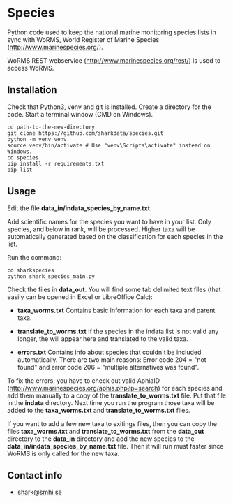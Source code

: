 # Species

Python code used to keep the national marine monitoring species lists in sync with 
WoRMS, World Register of Marine Species (http://www.marinespecies.org/).

WoRMS REST webservice (http://www.marinespecies.org/rest/) is used to access WoRMS. 

## Installation

Check that Python3, venv and git is installed. Create a directory for the code. Start a terminal window (CMD on Windows).

    cd path-to-the-new-directory
    git clone https://github.com/sharkdata/species.git
    python -m venv venv
    source venv/bin/activate # Use "venv\Scripts\activate" instead on Windows.
    cd species
    pip install -r requirements.txt 
    pip list

## Usage

Edit the file **data_in/indata_species_by_name.txt**. 

Add scientific names for the species you want to have in your list. Only species, and below in rank, 
will be processed. Higher taxa will be automatically generated based on the classification for
each species in the list.

Run the command:

    cd sharkspecies
    python shark_species_main.py

Check the files in **data_out**. You will find some tab delimited text files (that easily 
can be opened in Excel or LibreOffice Calc):

- **taxa_worms.txt**   Contains basic information for each taxa and parent taxa.

- **translate_to_worms.txt**   If the species in the indata list is not valid any longer, the will appear here and translated to the valid taxa.

- **errors.txt**   Contains info about species that couldn't be included automatically. There are two main reasons: Error code 204 = "not found" and error code 206 = "multiple alternatives was found".

To fix the errors, you have to check out valid AphiaID (http://www.marinespecies.org/aphia.php?p=search) for each species and add 
them manually to a copy of the **translate_to_worms.txt** file. Put that file in the **indata** directory.
Next time you run the program those taxa will be added to the **taxa_worms.txt** and **translate_to_worms.txt** files.

If you want to add a few new taxa to exitings files, then you can copy the files **taxa_worms.txt** and **translate_to_worms.txt**
from the **data_out** directory to the **data_in** directory and add the new species to the **data_in/indata_species_by_name.txt** file.
Then it will run must faster since WoRMS is only called for the new taxa.

## Contact info

- shark@smhi.se 

